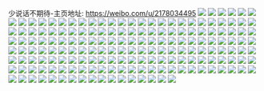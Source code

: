 少说话不期待-主页地址: https://weibo.com/u/2178034495 
![](https://wx4.sinaimg.cn/mw2000/81d22b3fly1h9kwn3hsduj22802zre83.jpg) 
![](https://wx4.sinaimg.cn/mw2000/81d22b3fly1h9kwn8m144j22yo280npg.jpg) 
![](https://wx4.sinaimg.cn/mw2000/81d22b3fly1h9kwnc0rq2j22yo280npf.jpg) 
![](https://wx4.sinaimg.cn/mw2000/81d22b3fly1h9kwnf0zm8j22802yob2c.jpg) 
![](https://wx4.sinaimg.cn/mw2000/81d22b3fly1h9kwngbqv3j23402c0e83.jpg) 
![](https://wx4.sinaimg.cn/mw2000/81d22b3fly1h9kwnhmamtj23402c0kjn.jpg) 
![](https://wx4.sinaimg.cn/mw2000/81d22b3fly1h9b9142w24j20u01hcdul.jpg) 
![](https://wx4.sinaimg.cn/mw2000/81d22b3fly1h92j6b988pj20u0139aer.jpg) 
![](https://wx4.sinaimg.cn/mw2000/81d22b3fly1h92j6bi3hkj20u013iq7d.jpg) 
![](https://wx4.sinaimg.cn/mw2000/81d22b3fly1h92j6btoqwj20u012ygqi.jpg) 
![](https://wx4.sinaimg.cn/mw2000/81d22b3fly1h8sdh7s90lj20sg0rfjvh.jpg) 
![](https://wx4.sinaimg.cn/mw2000/81d22b3fly1h5fx7dkkj6j22j41wcu0x.jpg) 
![](https://wx4.sinaimg.cn/mw2000/81d22b3fly1h55wvg4gp4j20tr0crglw.jpg) 
![](https://wx4.sinaimg.cn/mw2000/81d22b3fly1h55wvgapfaj21400u0tba.jpg) 
![](https://wx4.sinaimg.cn/mw2000/81d22b3fly1h514md203uj21m03kwb2a.jpg) 
![](https://wx4.sinaimg.cn/mw2000/81d22b3fly1h514me3ap5j21m03kwe82.jpg) 
![](https://wx4.sinaimg.cn/mw2000/81d22b3fly1h514mf0m2uj21m03kw4qq.jpg) 
![](https://wx4.sinaimg.cn/mw2000/81d22b3fly1h514mg2hhwj21m03kw4qq.jpg) 
![](https://wx4.sinaimg.cn/mw2000/81d22b3fly1h514mh1syij21m03kwe82.jpg) 
![](https://wx4.sinaimg.cn/mw2000/81d22b3fly1h514mi5f8qj21m03kw7wi.jpg) 
![](https://wx4.sinaimg.cn/mw2000/81d22b3fly1h4zb8j2rhhj23kw1m0b2a.jpg) 
![](https://wx4.sinaimg.cn/mw2000/81d22b3fly1h4mi5w4yptj20u01uotl6.jpg) 
![](https://wx4.sinaimg.cn/mw2000/81d22b3fly1h4mi5wt4k0j20u01uoqgb.jpg) 
![](https://wx4.sinaimg.cn/mw2000/81d22b3fly1h4mi5xyu7ej20u01uo45c.jpg) 
![](https://wx4.sinaimg.cn/mw2000/81d22b3fly1h4mi62ml28j20u01uowld.jpg) 
![](https://wx4.sinaimg.cn/mw2000/81d22b3fly1h4b1xe04gpj20u008hwg9.jpg) 
![](https://wx4.sinaimg.cn/mw2000/81d22b3fly1h4b1xe6q7cj20u006owg1.jpg) 
![](https://wx4.sinaimg.cn/mw2000/81d22b3fly1h4b1xee0dsj20tu06ojsm.jpg) 
![](https://wx4.sinaimg.cn/mw2000/81d22b3fly1h4b1xekjgcj20u009itar.jpg) 
![](https://wx4.sinaimg.cn/mw2000/81d22b3fly1h4b1xeq6fej20u007v0uj.jpg) 
![](https://wx4.sinaimg.cn/mw2000/81d22b3fly1h4b1xexmg2j20u00abmz7.jpg) 
![](https://wx4.sinaimg.cn/mw2000/81d22b3fly1h4b1xf3i2jj20u00apq57.jpg) 
![](https://wx4.sinaimg.cn/mw2000/81d22b3fly1h4b1xf9vfzj20u009ngnr.jpg) 
![](https://wx4.sinaimg.cn/mw2000/81d22b3fly1h4b1xfgde3j20u00ac0un.jpg) 
![](https://wx4.sinaimg.cn/mw2000/81d22b3fly1h24bb0tksrj20u00mrtb1.jpg) 
![](https://wx4.sinaimg.cn/mw2000/81d22b3fly1h1udh6820aj20u011owic.jpg) 
![](https://wx4.sinaimg.cn/mw2000/81d22b3fly1h1gdco4q3aj20u01uo0y9.jpg) 
![](https://wx4.sinaimg.cn/mw2000/81d22b3fly1h1gdcoeotkj20u01uon1u.jpg) 
![](https://wx4.sinaimg.cn/mw2000/81d22b3fly1h1d3tuo5jqj20u014017b.jpg) 
![](https://wx4.sinaimg.cn/mw2000/81d22b3fly1h1d3uaw3hlj20u0140gxj.jpg) 
![](https://wx4.sinaimg.cn/mw2000/81d22b3fly1h1d3tvk611j20u0140dsg.jpg) 
![](https://wx4.sinaimg.cn/mw2000/81d22b3fly1h1d3tvyvm5j20u0140drm.jpg) 
![](https://wx4.sinaimg.cn/mw2000/81d22b3fly1h1d3twbvuuj20u00z5thu.jpg) 
![](https://wx4.sinaimg.cn/mw2000/81d22b3fly1h1d3tv1yjxj20u014pk19.jpg) 
![](https://wx4.sinaimg.cn/mw2000/81d22b3fly1h19meoryblj20u01uogqv.jpg) 
![](https://wx4.sinaimg.cn/mw2000/81d22b3fly1h19k5xsx5sj20u01uo49i.jpg) 
![](https://wx4.sinaimg.cn/mw2000/81d22b3fly1h00f4vu09pj20u01uotkt.jpg) 
![](https://wx4.sinaimg.cn/mw2000/81d22b3fly1h00f4w7g3mj20u01uo7dq.jpg) 
![](https://wx4.sinaimg.cn/mw2000/81d22b3fly1gzz76a4mowj20u01uok1n.jpg) 
![](https://wx4.sinaimg.cn/mw2000/81d22b3fly1gzz76akwepj20u01uogvz.jpg) 
![](https://wx4.sinaimg.cn/mw2000/81d22b3fly1gzlg6h4fvdj21u60qln3v.jpg) 
![](https://wx4.sinaimg.cn/mw2000/81d22b3fly1gzlg6hf8x2j21u60qldmd.jpg) 
![](https://wx4.sinaimg.cn/mw2000/81d22b3fly1gzlg6ii5v3j21t70qqags.jpg) 
![](https://wx4.sinaimg.cn/mw2000/81d22b3fly1gzlg6iwe8mj20u01enk06.jpg) 
![](https://wx4.sinaimg.cn/mw2000/81d22b3fly1gyxaq088i5j21ls3kg7wi.jpg) 
![](https://wx4.sinaimg.cn/mw2000/81d22b3fly1gx82bm0t32j20jg0iqt9v.jpg) 
![](https://wx4.sinaimg.cn/mw2000/002noOgDly1gvitxerjuhj63kg1lsx6p02.jpg) 
![](https://wx4.sinaimg.cn/mw2000/002noOgDly1gval48svwuj60tz1670wo02.jpg) 
![](https://wx4.sinaimg.cn/mw2000/002noOgDly1gval491t8yj60u00h6jsm02.jpg) 
![](https://wx4.sinaimg.cn/mw2000/002noOgDly1gv04kp0octj61ls3kgnpd02.jpg) 
![](https://wx4.sinaimg.cn/mw2000/002noOgDly1guyp3o2rg2j614027i4qp02.jpg) 
![](https://wx4.sinaimg.cn/mw2000/002noOgDly1guwl3j3l9cj61401hcqsa02.jpg) 
![](https://wx4.sinaimg.cn/mw2000/002noOgDly1guwl3ks3ztj61w02ip1ky02.jpg) 
![](https://wx4.sinaimg.cn/mw2000/002noOgDly1guwl3l8tx3j61401hctk302.jpg) 
![](https://wx4.sinaimg.cn/mw2000/002noOgDly1gurj3y31qmj63341e0kjl02.jpg) 
![](https://wx4.sinaimg.cn/mw2000/002noOgDly1gurj3z050ej63341e0npd02.jpg) 
![](https://wx4.sinaimg.cn/mw2000/002noOgDly1gurj3zu2f8j61e0334npd02.jpg) 
![](https://wx4.sinaimg.cn/mw2000/002noOgDly1guflktgetyj61ls3kghdu02.jpg) 
![](https://wx4.sinaimg.cn/mw2000/002noOgDly1guflkux7j6j61ls3kgnpe02.jpg) 
![](https://wx4.sinaimg.cn/mw2000/002noOgDly1guflkw661wj61ls3kgb2a02.jpg) 
![](https://wx4.sinaimg.cn/mw2000/81d22b3fly1gtn09sfhtuj20u01uon2q.jpg) 
![](https://wx4.sinaimg.cn/mw2000/81d22b3fly1gtfm5dezloj20hs0np75p.jpg) 
![](https://wx4.sinaimg.cn/mw2000/81d22b3fly1gsiuhiwknij20u00xcnay.jpg) 
![](https://wx4.sinaimg.cn/mw2000/81d22b3fly1gsiuhmm7dqj20u0140dyb.jpg) 
![](https://wx4.sinaimg.cn/mw2000/81d22b3fly1gsiuhoa327j20u01407bg.jpg) 
![](https://wx4.sinaimg.cn/mw2000/81d22b3fly1gsiuhpvz36j20u0140h6g.jpg) 
![](https://wx4.sinaimg.cn/mw2000/81d22b3fly1gsiuhqnj5vj20u01400z9.jpg) 
![](https://wx4.sinaimg.cn/mw2000/81d22b3fly1gsiuhrt4skj20u0140k9f.jpg) 
![](https://wx4.sinaimg.cn/mw2000/81d22b3fly1gsgk49anxhj20u01uoh17.jpg) 
![](https://wx4.sinaimg.cn/mw2000/81d22b3fly1gs17l7aww8j20qy0a4wf8.jpg) 
![](https://wx4.sinaimg.cn/mw2000/81d22b3fly1grvs59ttymj20sg0g0q3x.jpg) 
![](https://wx4.sinaimg.cn/mw2000/81d22b3fly1gr1bcj3floj21ls3kg7wj.jpg) 
![](https://wx4.sinaimg.cn/mw2000/81d22b3fly1gqmvibflezj20u01uoh6x.jpg) 
![](https://wx4.sinaimg.cn/mw2000/81d22b3fly1gpckd7j3vgj21900u0tmp.jpg) 
![](https://wx4.sinaimg.cn/mw2000/81d22b3fly1gpac25adz4j20u01andjq.jpg) 
![](https://wx4.sinaimg.cn/mw2000/81d22b3fly1gp2tjr6q2zj20u01uowld.jpg) 
![](https://wx4.sinaimg.cn/mw2000/81d22b3fly1gojoqy1o4qj20qy0s2q4k.jpg) 
![](https://wx4.sinaimg.cn/mw2000/81d22b3fly1gnl4oxif3oj20u01uoaou.jpg) 
![](https://wx4.sinaimg.cn/mw2000/81d22b3fly1gnl4oxsx31j20u01uotij.jpg) 
![](https://wx4.sinaimg.cn/mw2000/81d22b3fly1gnl4oy2nf0j20u0140nfp.jpg) 
![](https://wx4.sinaimg.cn/mw2000/81d22b3fly1gnl4oyhoyvj20u0140zzj.jpg) 
![](https://wx4.sinaimg.cn/mw2000/81d22b3fly1gnl4oyx2blj20u0140k95.jpg) 
![](https://wx4.sinaimg.cn/mw2000/81d22b3fly1gnl4ozddcpj20u01404qp.jpg) 
![](https://wx4.sinaimg.cn/mw2000/81d22b3fly1gncxv5wy9cj20u01hc4qp.jpg) 
![](https://wx4.sinaimg.cn/mw2000/81d22b3fly1gncxv6l40tj20u01407wh.jpg) 
![](https://wx4.sinaimg.cn/mw2000/81d22b3fly1glh477vn4kj20u01uowvy.jpg) 
![](https://wx4.sinaimg.cn/mw2000/81d22b3fly1gk6gcfne4xj20o51gsqaq.jpg) 
![](https://wx4.sinaimg.cn/mw2000/81d22b3fly1ghq5htl6bzj21400u0wjy.jpg) 
![](https://wx4.sinaimg.cn/mw2000/81d22b3fly1ghq5htv3dlj218g0xcwj1.jpg) 
![](https://wx4.sinaimg.cn/mw2000/81d22b3fly1ghq5hu6vf7j218g0xcjwj.jpg) 
![](https://wx4.sinaimg.cn/mw2000/81d22b3fly1gf63xklsnuj212e4xsu0z.jpg) 
![](https://wx4.sinaimg.cn/mw2000/81d22b3fly1gf63xmk5xlj21264xskjn.jpg) 
![](https://wx4.sinaimg.cn/mw2000/81d22b3fly1gf5hc8x8tbj23401qoe84.jpg) 
![](https://wx4.sinaimg.cn/mw2000/81d22b3fly1gewjo5dzbwj21z41hc4qr.jpg) 
![](https://wx4.sinaimg.cn/mw2000/81d22b3fly1gewjo6vacpj21qo3404qt.jpg) 
![](https://wx4.sinaimg.cn/mw2000/81d22b3fly1gewjo86xgtj21w02io4qq.jpg) 
![](https://wx4.sinaimg.cn/mw2000/81d22b3fly1gegmt5t684j21901o04qq.jpg) 
![](https://wx4.sinaimg.cn/mw2000/81d22b3fly1gegmt6jrisj21901o07wi.jpg) 
![](https://wx4.sinaimg.cn/mw2000/81d22b3fly1gd2zq77b9wj22ip1eyx6q.jpg) 
![](https://wx4.sinaimg.cn/mw2000/81d22b3fly1gd1shq09i5j21qo340u0y.jpg) 
![](https://wx4.sinaimg.cn/mw2000/81d22b3fly1gd1shqqrtdj20qo1hc4qp.jpg) 
![](https://wx4.sinaimg.cn/mw2000/81d22b3fly1gd1shrazf2j20qo1hchc6.jpg) 
![](https://wx4.sinaimg.cn/mw2000/81d22b3fly1gb0z6k1i3qj21qo3404qq.jpg) 
![](https://wx4.sinaimg.cn/mw2000/81d22b3fly1gb0z6khlv4j216y0u0djz.jpg) 
![](https://wx4.sinaimg.cn/mw2000/81d22b3fly1galq596nmsj20u01o0gug.jpg) 
![](https://wx4.sinaimg.cn/mw2000/81d22b3fly1gajqm5xkeqj21o00xlhdu.jpg) 
![](https://wx4.sinaimg.cn/mw2000/81d22b3fly1gajqm6lu0mj20u0140nlu.jpg) 
![](https://wx4.sinaimg.cn/mw2000/81d22b3fly1gajqm7r6sdj20xl1o0npd.jpg) 
![](https://wx4.sinaimg.cn/mw2000/81d22b3fly1g8i3iy97y9j20u01o0107.jpg) 
![](https://wx4.sinaimg.cn/mw2000/81d22b3fly1g8i3iykwamj20u01o0qcw.jpg) 
![](https://wx4.sinaimg.cn/mw2000/81d22b3fly1g7uo5je7grj21o00xlnpd.jpg) 
![](https://wx4.sinaimg.cn/mw2000/81d22b3fly1g77yeairxpj21o00xq1kx.jpg) 
![](https://wx4.sinaimg.cn/mw2000/81d22b3fly1g5s1ybbh63j20u01o0n5k.jpg) 
![](https://wx4.sinaimg.cn/mw2000/81d22b3fly1g3u5majekvj21qo340u0x.jpg) 
![](https://wx4.sinaimg.cn/mw2000/81d22b3fly1g3u5mb6plpj20xl1o0npd.jpg) 
![](https://wx4.sinaimg.cn/mw2000/81d22b3fly1g3u5mciqc5j21hc1z4e82.jpg) 
![](https://wx4.sinaimg.cn/mw2000/81d22b3fly1g3u5mdd4gkj21qo3404qp.jpg) 
![](https://wx4.sinaimg.cn/mw2000/81d22b3fly1g3u5meeat0j21qo340u0x.jpg) 
![](https://wx4.sinaimg.cn/mw2000/81d22b3fly1g3u5mfweogj21qo340x6p.jpg) 
![](https://wx4.sinaimg.cn/mw2000/81d22b3fly1g3j7c6cntpj21o00xq4qq.jpg) 
![](https://wx4.sinaimg.cn/mw2000/81d22b3fly1g3j7c8lr42j21o00xqe81.jpg) 
![](https://wx4.sinaimg.cn/mw2000/81d22b3fly1g3j7cd2b01j21o00xqhdu.jpg) 
![](https://wx4.sinaimg.cn/mw2000/81d22b3fly1g3bncppnszj22ip1ezkjm.jpg) 
![](https://wx4.sinaimg.cn/mw2000/81d22b3fly1g3at2i6j1vj23401qoe82.jpg) 
![](https://wx4.sinaimg.cn/mw2000/81d22b3fly1g3at2jqu1oj23401qo4qr.jpg) 
![](https://wx4.sinaimg.cn/mw2000/81d22b3fly1g2yug9l2uvj21401hkhdt.jpg) 
![](https://wx4.sinaimg.cn/mw2000/81d22b3fly1g2yugaxmj0j21401hchdt.jpg) 
![](https://wx4.sinaimg.cn/mw2000/81d22b3fly1g2t22vclj3j20xl1627wh.jpg) 
![](https://wx4.sinaimg.cn/mw2000/81d22b3fly1g2phmhxt0kj20u0140x02.jpg) 
![](https://wx4.sinaimg.cn/mw2000/81d22b3fly1g2pcl8yqvej21401hcqv5.jpg) 
![](https://wx4.sinaimg.cn/mw2000/81d22b3fly1g2pcl9it54j20u01401kx.jpg) 
![](https://wx4.sinaimg.cn/mw2000/81d22b3fly1g2pcla21cuj20u01407rt.jpg) 
![](https://wx4.sinaimg.cn/mw2000/81d22b3fly1g2pclagaqyj20u01404m4.jpg) 
![](https://wx4.sinaimg.cn/mw2000/81d22b3fly1g2pclaw0shj20u0140avw.jpg) 
![](https://wx4.sinaimg.cn/mw2000/81d22b3fly1g2pclb7laij20u0140x2a.jpg) 
![](https://wx4.sinaimg.cn/mw2000/81d22b3fly1g2pclbq5kwj20u0140x1k.jpg) 
![](https://wx4.sinaimg.cn/mw2000/81d22b3fly1g2pcld0o2aj23401qohdv.jpg) 
![](https://wx4.sinaimg.cn/mw2000/81d22b3fly1g2pclei7h9j23401qokjn.jpg) 
![](https://wx4.sinaimg.cn/mw2000/81d22b3fly1g12ubagidkj20hs0hst95.jpg) 
![](https://wx4.sinaimg.cn/mw2000/81d22b3fly1g0y4zylrg2j20we0u045x.jpg) 
![](https://wx4.sinaimg.cn/mw2000/81d22b3fly1fxbzflwbp1j22ao328b2b.jpg) 
![](https://wx4.sinaimg.cn/mw2000/81d22b3fly1fx3goplz09j20lp0n80v0.jpg) 
![](https://wx4.sinaimg.cn/mw2000/81d22b3fly1fwnux76a63j20u0140h2p.jpg) 
![](https://wx4.sinaimg.cn/mw2000/81d22b3fly1fwchpbuf1aj20ru113jy4.jpg) 
![](https://wx4.sinaimg.cn/mw2000/81d22b3fly1fwchpcahjvj218g1n5gwq.jpg) 
![](https://wx4.sinaimg.cn/mw2000/81d22b3fly1fwchpcvxbnj218g1n5naf.jpg) 
![](https://wx4.sinaimg.cn/mw2000/81d22b3fly1fwchpdgsfbj218g1n5k5r.jpg) 
![](https://wx4.sinaimg.cn/mw2000/81d22b3fly1fvvpes0pfrj20os0gm76h.jpg) 
![](https://wx4.sinaimg.cn/mw2000/81d22b3fly1fucudci6akj21bg0qodq9.jpg) 
![](https://wx4.sinaimg.cn/mw2000/81d22b3fly1fucuddekr6j21bg0qowmm.jpg) 
![](https://wx4.sinaimg.cn/mw2000/81d22b3fly1ftk286wudfj22eo37k4qr.jpg) 
![](https://wx4.sinaimg.cn/mw2000/81d22b3fly1fscf7oevpjj237k2eou0y.jpg) 
![](https://wx4.sinaimg.cn/mw2000/81d22b3fly1frbsh80aluj207s08ot8t.jpg) 
![](https://wx4.sinaimg.cn/mw2000/81d22b3fly1frbsh9ane5j22eo37kqv6.jpg) 
![](https://wx4.sinaimg.cn/mw2000/81d22b3fly1frbshalkdmj21hc0u01kx.jpg) 
![](https://wx4.sinaimg.cn/mw2000/81d22b3fly1fq3ay39dewj21w02ip1l1.jpg) 
![](https://wx4.sinaimg.cn/mw2000/81d22b3fly1fq3ay5uzbzj21w02ip7wk.jpg) 
![](https://wx4.sinaimg.cn/mw2000/81d22b3fly1fq3ay9kwruj21w02ipb2c.jpg) 
![](https://wx4.sinaimg.cn/mw2000/81d22b3fly1fpy7cos4ohj22ip1ey4qr.jpg) 
![](https://wx4.sinaimg.cn/mw2000/81d22b3fly1fpxl7nvfuhj22ip1eyx6q.jpg) 
![](https://wx4.sinaimg.cn/mw2000/81d22b3fly1fpndhvvigij21be0qoadt.jpg) 
![](https://wx4.sinaimg.cn/mw2000/81d22b3fly1fpndhwi8dfj21be0qoad3.jpg) 
![](https://wx4.sinaimg.cn/mw2000/81d22b3fly1fpndhx481zj21be0qodk3.jpg) 
